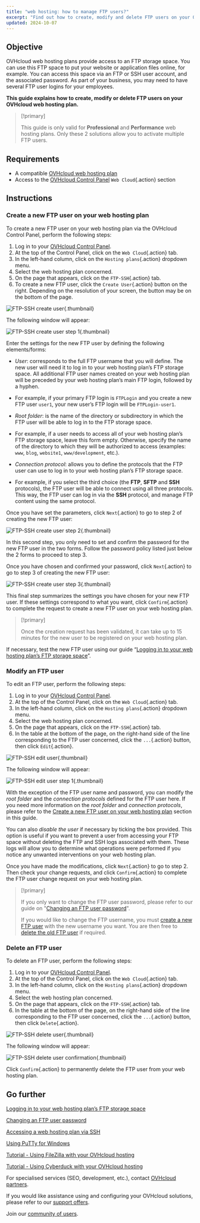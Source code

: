 ```yaml
---
title: "web hosting: how to manage FTP users?"
excerpt: "Find out how to create, modify and delete FTP users on your OVHcloud web hosting plan"
updated: 2024-10-07
---
```


## Objective

OVHcloud web hosting plans provide access to an FTP storage space. You can use this FTP space to put your website or application files online, for example. You can access this space via an FTP or SSH user account, and the associated password. As part of your business, you may need to have several FTP user logins for your employees.

**This guide explains how to create, modify or delete FTP users on your OVHcloud web hosting plan.**

> [!primary]
>
> This guide is only valid for **Professional** and **Performance** web hosting plans. Only these 2 solutions allow you to activate multiple FTP users.

## Requirements

- A compatible [OVHcloud web hosting plan](/links/web/hosting)
- Access to the [OVHcloud Control Panel](/links/manager) `Web Cloud`{.action} section

## Instructions

### Create a new FTP user on your web hosting plan <a name="create-ftp-user"></a>

To create a new FTP user on your web hosting plan via the OVHcloud Control Panel, perform the following steps:

1. Log in to your [OVHcloud Control Panel](/links/manager).
2. At the top of the Control Panel, click on the `Web Cloud`{.action} tab.
3. In the left-hand column, click on the `Hosting plans`{.action} dropdown menu.
4. Select the web hosting plan concerned.
5. On the page that appears, click on the `FTP-SSH`{.action} tab.
6. To create a new FTP user, click the `Create User`{.action} button on the right. Depending on the resolution of your screen, the button may be on the bottom of the page.

![FTP-SSH create user](/pages/assets/screens/control_panel/product-selection/web-cloud/web-hosting/ftp-ssh/create-user.png){.thumbnail}

The following window will appear:

![FTP-SSH create user step 1](/pages/assets/screens/control_panel/product-selection/web-cloud/web-hosting/ftp-ssh/create-user-step-1.png){.thumbnail}

Enter the settings for the new FTP user by defining the following elements/forms:

- *User*: corresponds to the full FTP username that you will define. The new user will need it to log in to your web hosting plan’s FTP storage space. All additional FTP user names created on your web hosting plan will be preceded by your web hosting plan’s main FTP login, followed by a hyphen.
- For example, if your primary FTP login is `FTPLogin` and you create a new FTP user `user1`, your new user’s FTP login will be `FTPLogin-user1`.

- *Root folder*: is the name of the directory or subdirectory in which the FTP user will be able to log in to the FTP storage space.
- For example, if a user needs to access all of your web hosting plan’s FTP storage space, leave this form empty. Otherwise, specify the name of the directory to which they will be authorized to access (examples: `www`, `blog`, `website1`, `www/development`, etc.).

- *Connection protocol*: allows you to define the protocols that the FTP user can use to log in to your web hosting plan’s FTP storage space.
- For example, if you select the third choice (the **FTP**, **SFTP** and **SSH** protocols), the FTP user will be able to connect using all three protocols. This way, the FTP user can log in via the **SSH** protocol, and manage FTP content using the same protocol.

Once you have set the parameters, click `Next`{.action} to go to step 2 of creating the new FTP user:

![FTP-SSH create user step 2](/pages/assets/screens/control_panel/product-selection/web-cloud/web-hosting/ftp-ssh/create-user-step-2.png){.thumbnail}

In this second step, you only need to set and confirm the password for the new FTP user in the two forms. Follow the password policy listed just below the 2 forms to proceed to step 3.

Once you have chosen and confirmed your password, click `Next`{.action} to go to step 3 of creating the new FTP user:

![FTP-SSH create user step 3](/pages/assets/screens/control_panel/product-selection/web-cloud/web-hosting/ftp-ssh/create-user-step-3.png){.thumbnail}

This final step summarizes the settings you have chosen for your new FTP user. If these settings correspond to what you want, click `Confirm`{.action} to complete the request to create a new FTP user on your web hosting plan.

> [!primary]
>
> Once the creation request has been validated, it can take up to 15 minutes for the new user to be registered on your web hosting plan.

If necessary, test the new FTP user using our guide “[Logging in to your web hosting plan’s FTP storage space](/pages/web_cloud/web_hosting/ftp_connection)”.

### Modify an FTP user

To edit an FTP user, perform the following steps:

1. Log in to your [OVHcloud Control Panel](/links/manager).
2. At the top of the Control Panel, click on the `Web Cloud`{.action} tab.
3. In the left-hand column, click on the `Hosting plans`{.action} dropdown menu.
4. Select the web hosting plan concerned.
5. On the page that appears, click on the `FTP-SSH`{.action} tab.
6. In the table at the bottom of the page, on the right-hand side of the line corresponding to the FTP user concerned, click the `...`{.action} button, then click `Edit`{.action}.

![FTP-SSH edit user](/pages/assets/screens/control_panel/product-selection/web-cloud/web-hosting/ftp-ssh/edit-user1.png){.thumbnail}

The following window will appear:

![FTP-SSH edit user step 1](/pages/assets/screens/control_panel/product-selection/web-cloud/web-hosting/ftp-ssh/modify-a-user-step1.png){.thumbnail}

With the exception of the FTP user name and password, you can modify the *root folder* and the *connection protocols* defined for the FTP user here. If you need more information on the *root folder* and *connection protocols*, please refer to the [Create a new FTP user on your web hosting plan](#create-ftp-user) section in this guide.

You can also *disable the user* if necessary by ticking the box provided. This option is useful if you want to prevent a user from accessing your FTP space without deleting the FTP and SSH logs associated with them. These logs will allow you to determine what operations were performed if you notice any unwanted interventions on your web hosting plan.

Once you have made the modifications, click `Next`{.action} to go to step 2. Then check your change requests, and click `Confirm`{.action} to complete the FTP user change request on your web hosting plan.

> [!primary]
>
> If you only want to change the FTP user password, please refer to our guide on "[Changing an FTP user password](/pages/web_cloud/web_hosting/ftp_change_password)".
>
> If you would like to change the FTP username, you must [create a new FTP user](#create-ftp-user) with the new username you want. You are then free to [delete the old FTP user](#delete-ftp-user) if required.

### Delete an FTP user <a name="delete-ftp-user"></a>

To delete an FTP user, perform the following steps:

1. Log in to your [OVHcloud Control Panel](/links/manager).
2. At the top of the Control Panel, click on the `Web Cloud`{.action} tab.
3. In the left-hand column, click on the `Hosting plans`{.action} dropdown menu.
4. Select the web hosting plan concerned.
5. On the page that appears, click on the `FTP-SSH`{.action} tab.
6. In the table at the bottom of the page, on the right-hand side of the line corresponding to the FTP user concerned, click the `...`{.action} button, then click `Delete`{.action}.

![FTP-SSH delete user](/pages/assets/screens/control_panel/product-selection/web-cloud/web-hosting/ftp-ssh/delete-user1.png){.thumbnail}

The following window will appear:

![FTP-SSH delete user confirmation](/pages/assets/screens/control_panel/product-selection/web-cloud/web-hosting/ftp-ssh/delete-user1-confirmation.png){.thumbnail}

Click `Confirm`{.action} to permanently delete the FTP user from your web hosting plan.

## Go further

[Logging in to your web hosting plan’s FTP storage space](/pages/web_cloud/web_hosting/ftp_connection)

[Changing an FTP user password](/pages/web_cloud/web_hosting/ftp_change_password)

[Accessing a web hosting plan via SSH](/pages/web_cloud/web_hosting/ssh_on_webhosting)

[Using PuTTy for Windows](/pages/web_cloud/web_hosting/ssh_using_putty_on_windows)

[Tutorial - Using FileZilla with your OVHcloud hosting](/pages/web_cloud/web_hosting/ftp_filezilla_user_guide)

[Tutorial - Using Cyberduck with your OVHcloud hosting](/pages/web_cloud/web_hosting/ftp_cyberduck_user_guide_on_mac)

For specialised services (SEO, development, etc.), contact [OVHcloud partners](/links/partner).

If you would like assistance using and configuring your OVHcloud solutions, please refer to our [support offers](/links/support).

Join our [community of users](/links/community).

